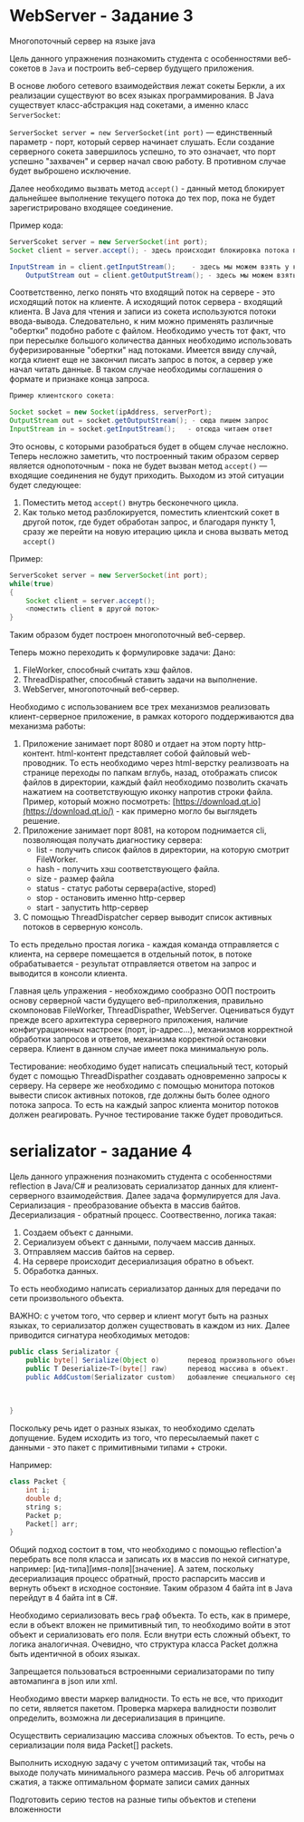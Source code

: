 # WebServer - Задание 3
Многопоточный сервер на языке java

Цель данного упражнения познакомить студента с особенностями веб-сокетов в `Java` и построить веб-сервер будущего приложения.

В основе любого сетевого взаимодействия лежат сокеты Беркли, а их реализации существуют во всех языках программирования. В Java существует класс-абстракция над сокетами, а именно класс `ServerSocket`:

`ServerSocket server = new ServerSocket(int port)` — единственный параметр - порт, который сервер начинает слушать. Если создание серверного сокета завершилось успешно, то это означает, что порт успешно "захвачен" и сервер начал свою работу. В противном случае будет выброшено исключение.

Далее необходимо вызвать метод `accept()` - данный метод блокирует дальнейшее выполнение текущего потока до тех пор, пока не будет зарегистрировано входящее соединение. 

Пример кода:

```java
ServerScoket server = new ServerSocket(int port);
Socket client = server.accept(); - здесь происходит блокировка потока пока не появится входящее соединение. Переменная client - клиентский сокет.

InputStream in = client.getInputStream();    - здесь мы можем взять у клиентского сокета входящий поток и прочитать из него запрос подобно файлу.
    OutputStream out = client.getOutputStream(); - здесь мы можем взять у клиентского сокета исходящий поток и записать в него ответ на запрос.
```

Соответственно, легко понять что входящий поток на сервере - это исходящий поток на клиенте. А исходящий поток сервера - входящий клиента. В Java для чтения и записи из сокета используются потоки ввода-вывода. Следовательно, к ним можно применять различные "обертки" подобно работе с файлом. Необходимо учесть тот факт, что при пересылке большого количества данных необходимо использовать буферизированные "обертки" над потоками. Имеется ввиду случай, когда клиент еще не закончил писать запрос в поток, а сервер уже начал читать данные. В таком случае необходимы соглашения о формате и признаке конца запроса.

```java
Пример клиентского сокета:

Socket socket = new Socket(ipAddress, serverPort);
OutputStream out = socket.getOutputStream(); - сюда пишем запрос
InputStream in = socket.getInputStream();   - отсюда читаем ответ

```

Это основы, с которыми разобраться будет в общем случае несложно. Теперь несложно заметить, что построенный таким образом сервер является однопоточным - пока не будет вызван метод `accept()` — входящие соединения не будут приходить. Выходом из этой ситуации будет следующее:

1. Поместить метод `accept()`  внутрь бесконечного цикла.
2. Как только метод разблокируется, поместить клиентский сокет в другой поток, где будет обработан запрос, и благодаря пункту 1, сразу же перейти на новую итерацию цикла и снова вызвать метод `accept()`

Пример:

```java
ServerScoket server = new ServerSocket(int port);
while(true)
{
	Socket client = server.accept();
	<поместить client в другой поток>
}
```

Таким образом будет построен многопоточный веб-сервер.

Теперь можно переходить к формулировке задачи:
Дано:

1. FileWorker, способный считать хэш файлов.
2. ThreadDispather, способный ставить задачи на выполнение.
3. WebServer, многопоточный веб-сервер.

Необходимо с использованием все трех механизмов реализовать клиент-серверное приложение, в рамках которого поддерживаются два механизма работы:

1. Приложение занимает порт 8080 и отдает на этом порту http-контент. html-контент представляет собой файловый web-проводник. То есть необходимо через html-верстку реализвоать на странице переходы по папкам вглубь, назад, отображать список файлов в директории, каждый файл необходимо позволить скачать нажатием на соответствующую иконку напротив строки файла. Пример, который можно посмотреть: [https://download.qt.io](https://download.qt.io/) - как примерно могло бы выглядеть решение.
2. Приложение занимает порт 8081, на котором поднимается cli, позволяющая получать диагностику сервера:
    - list - получить список файлов в директории, на которую смотрит FileWorker.
    - hash <filename> - получить хэш соответствующего файла.
    - size <filename> - размер файла
    - status - статус работы сервера(active, stoped)
    - stop - остановить именно http-сервер
    - start - запустить http-сервер
3. С помощью ThreadDispatcher сервер выводит список активных потоков в серверную консоль.

То есть предельно простая логика - каждая команда отправляется с клиента, на сервере помещается в отдельный поток, в потоке обрабатывается - результат отправляется ответом на запрос и выводится в консоли клиента.

Главная цель упражения - необхождимо сообразно ООП построить основу серверной части будущего веб-прилолжения, правильно скомпоновав FileWorker, ThreadDispather, WebServer. Оцениваться будут прежде всего архитектура серверного приложения, наличие конфигурационных настроек (порт, ip-адрес...), механизмов корректной обработки запросов и ответов, механизма корректной остановки сервера. Клиент в данном случае имеет пока минимальную роль.

Тестирование: необходимо будет написать специальный тест, который будет с помощью ThreadDispather создавать одновременно запросы к серверу. На сервере же необходимо с помощью монитора потоков вывести список активных потоков, где должны быть более одного потока запроса. То есть на каждый запрос клиента монитор потоков должен реагировать. Ручное тестирование также будет проводиться.

# serializator - задание 4

Цель данного упражнения познакомить студента с особенностями reflection в Java/С# и реализовать сериализатор данных для клиент-серверного взаимодействия. Далее задача формулируется для Java. Сериализация - преобразование объекта в массив байтов. Десериализация - обратный процесс. Соотвественно, логика такая:

1. Создаем объект с данными.
2. Сериализуем объект с данными, получаем массив данных.
3. Отправляем массив байтов на сервер.
4. На сервере происходит десериализация обратно в объект.
5. Обработка данных.

То есть необходимо написать сериализатор данных для передачи по сети произвольного объекта.

ВАЖНО: с учетом того, что сервер и клиент могут быть на разных языках, то сериализатор должен существовать в каждом из них. Далее приводится сигнатура необходимых методов:

```java
public class Serializator {
	public byte[] Serialize(Object o)       перевод произвольного объекта в массив
	public T Deserialize<T>(byte[] raw)     перевод массива в объект.
	public AddCustom(Serializator custom)   добавление специального серилизатора для 
																					работы с произвольными типами, либо подмены 
																					дефолтной сериализации примитивных типов. 
																					Пример: DateTime.
}
```

Поскольку речь идет о разных языках, то необходимо сделать допущение. Будем исходить из того, что пересылаемый пакет с данными - это пакет с примитивными типами + строки.

Например:

```java
class Packet {
	int i;
	double d;
	string s;
	Packet p;
	Packet[] arr;
}
```

Общий подход состоит в том, что необходимо с помощью reflection'а перебрать все поля класса и записать их в массив по некой сигнатуре, например: [ид-типа][имя-поля][значение]. А затем, поскольку десериализация процесс обратный, просто распарсить массив и вернуть объект в исходное состоняие. Таким образом 4 байта int в Java  перейдут в 4 байта int в С#.

Необходимо сериализовать весь граф объекта. То есть, как в примере, если в объект вложен не примитивный тип, то необходимо войти в этот объект и сериализовать его поля. Если внутри есть сложный объект, то логика аналогичная. Очевидно, что структура класса Packet должна быть идентичной в обоих языках.

Запрещается пользоваться встроенными сериализаторами по типу автомапинга в json или xml.

Необходимо ввести маркер валидности. То есть не все, что приходит по сети, является пакетом. Проверка маркера валидности позволит определить, возможна ли десериализация в принципе.

Осуществить сериализацию массива сложных объектов. То есть, речь о сериализации поля вида Packet[] packets.

Выполнить исходную задачу с учетом оптимизаций так, чтобы на выходе получать минимального размера массив. Речь об алгоритмах сжатия, а также оптимальном формате записи самих данных

Подготовить серию тестов на разные типы объектов и степени вложенности
